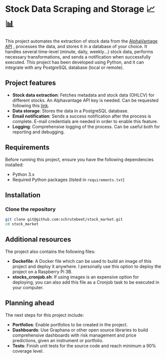 # Stock Data Scraping and Storage :chart_with_upwards_trend::bar_chart:

This project automates the extraction of stock data from the [AlphaVantage API](https://www.alphavantage.co/) , processes the data, and stores it in a database of your choice. It handles several time-level (minute, daily, weekly...) stock data, performs necessary transformations, and sends a notification when successfully executed. This project has been developed using Python, and it can integrate with any PostgreSQL database (local or remote).

## Project features

- **Stock data extraction**: Fetches metadata and stock data (OHLCV) for different stocks. An Alphavantage API key is needed. Can be requested following this [link](https://www.alphavantage.co/support/#support).
- **Data storage**: Stores the data in a PostgreSQL database.
- **Email notification**: Sends a success notification after the process is complete. E-mail credentials are needed in order to enable this feature.
- **Logging**: Comprehensive logging of the process. Can be useful both for reporting and debugging.

## Requirements

Before running this project, ensure you have the following dependencies installed:

- Python 3.x
- Required Python packages (listed in `requirements.txt`)

## Installation

### Clone the repository

```bash
git clone git@github.com:schrutebeet/stock_market.git
cd stock_market
```

## Additional resources
The project also contains the following files:

- **Dockefile**: A Docker file which can be used to build an image of this project and deploy it anywhere. I personally use this option to deploy the project on a Raspberry Pi 3B.
- **stocks_cronjob.sh**: If using images is an expensive option for deploying, you can also add this file as a Cronjob task to be executed in your computer.


## Planning ahead
The next steps for this project include:

- **Portfolios**: Enable portfolios to be created in the project.
- **Dashboards**: Use Graphana or other open source libraries to build comprehensive dashboards with risk management and price predictions, given an instrument or portfolio. 
- **Tests**: Finish unit tests for the source code and reach minimum a 90% coverage level.
